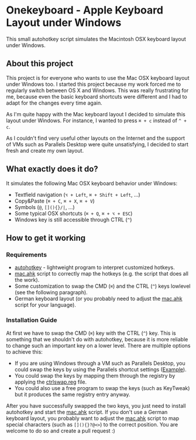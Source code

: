 Onekeyboard - Apple Keyboard Layout under Windows
=================================================
This small autohotkey script simulates the Macintosh OSX keyboard layout under Windows.
## About this project
This project is for everyone who wants to use the Mac OSX keyboard layout under Windows too. 
I started this project because my work forced me to regularly switch between OS X and Windows. This was really frustrating for me, because even the basic keyboard shortcuts were different and I had to adapt for the changes every time again. 

As I'm quite happy with the Mac keyboard layout I decided to simulate this layout under Windows. For instance, I wanted to press `⌘ + c` instead of `^ + c`. 

As I couldn't find very useful other layouts on the Internet and the support of VMs such as Parallels Desktop were quite unsatisfying, I decided to start fresh and create my own layout.

## What exactly does it do?
It simulates the following Mac OSX keyboard behavior under Windows:

 * Textfield navigation (`⌥ + Left`, `⌘ + Shift + Left`, ...)
 * Copy&Paste (`⌘ + C`, `⌘ + X`, `⌘ + V`)
 * Symbols (`@`, `[](){}/|`, ...)
 * Some typical OSX shortcuts (`⌘ + Q`, `⌘ + ⌥ + ESC`)
 * Windows key is still accessible through CTRL (`^`)

## How to get it working
### Requirements
 * [autohotkey](http://www.autohotkey.com/) - lightweight program to interpret customized hotkeys.
 * [mac.ahk][ahk] script to correctly map the hotkeys (e.g. the script that does all the work).
 * Some customization to swap the CMD (`⌘`) and the CTRL (`^`) keys lowlevel (see the following paragraph).
 * German keyboard layout (or you probably need to adjust the [mac.ahk][ahk] script for your language).


### Installation Guide
At first we have to swap the CMD (`⌘`) key with the CTRL (`^`) key. This is something that we shouldn't do with autohotkey, because it is more reliable to change such an important key on a lower level. There are multiple options to achieve this:

 * If you are using Windows through a VM such as Parallels Desktop, you could swap the keys by using the Parallels shortcut settings ([Example](images/parallels.png)).
 * You could swap the keys by mapping them through the registry by applying the [ctrlswap.reg][reg] file.
 * You could also use a free program to swap the keys (such as KeyTweak) but it produces the same registry entry anyway.


After you have successfully swapped the two keys, you just need to install autohotkey and start the [mac.ahk][ahk] script.
If you don't use a German keyboard layout, you probably want to adjust the [mac.ahk][ahk] script to map special characters (such as `[](){}?@<>`) to the correct position. You are welcome to do so and create a pull request :)

[ahk]: https://github.com/andi-w00t/onekeyboard/blob/master/scripts/german/mac.ahk
[reg]: https://github.com/andi-w00t/onekeyboard/blob/master/registry-ctrlswap/ctrlswap.reg



